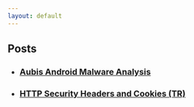 ```yaml
---
layout: default
---
```


## Posts

*   ### [Aubis Android Malware Analysis](./anubis-android-malware-analysis)
*   ### [HTTP Security Headers and Cookies (TR)](./http-security-headers-and-cookies)
